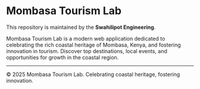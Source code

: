 # Mombasa Tourism Lab

This repository is maintained by the **Swahilipot Engineering**.

Mombasa Tourism Lab is a modern web application dedicated to celebrating the rich coastal heritage of Mombasa, Kenya, and fostering innovation in tourism. Discover top destinations, local events, and opportunities for growth in the coastal region.

---

© 2025 Mombasa Tourism Lab. Celebrating coastal heritage, fostering innovation.

